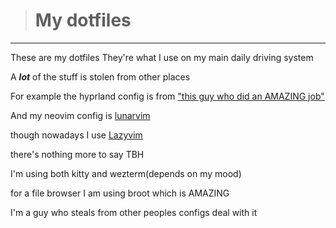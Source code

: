 > # My dotfiles

---

These are my dotfiles
They're what I use on my main daily driving system

A **_lot_** of the stuff is stolen from other places

For example the hyprland config is from [ "this guy who did an AMAZING job"](https://github.com/prasanthrangan/hyprdots)

And my neovim config is [lunarvim](https://www.lunarvim.org/ "lunarvim")

though nowadays I use [Lazyvim](https://www.lazyvim.org/ "lazyvim")

there's nothing more to say TBH

I'm using both kitty and wezterm(depends on my mood)

for a file browser I am using broot which is AMAZING

I'm a guy who steals from other peoples configs deal with it
